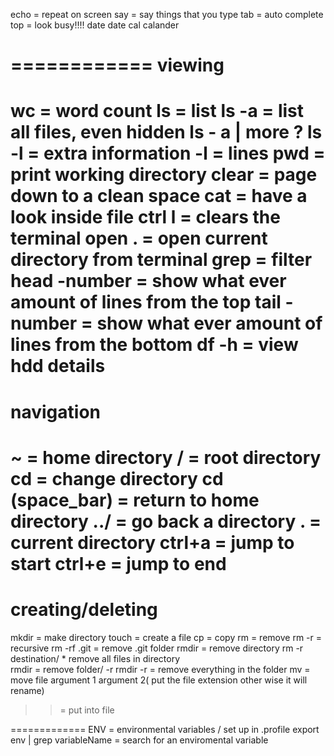 echo = repeat on screen
say = say things that you type
tab = auto complete
top = look busy!!!!
date					date
cal					calander

============
viewing
============
wc = word count
ls = list
ls -a = list all files, even hidden
ls - a | more			?
ls -l = extra information
-l = lines
pwd = print working directory
clear = page down to a clean space
cat = have a look inside file
ctrl l = clears the terminal
open . = open current directory from terminal
grep = filter
head -number = show what ever amount of lines from the top
tail -number = show what ever amount of lines from the bottom
df -h = view hdd details
============
navigation
============
~ = home directory
/ = root directory
cd = change directory
cd (space_bar) = return to home directory
../ = go back a directory
. = current directory
ctrl+a = jump to start
ctrl+e = jump to end
============
creating/deleting
============
mkdir = make directory
touch = create a file
cp = copy
rm = remove
rm -r = recursive
rm -rf .git = remove .git folder
rmdir = remove directory
rm -r destination/ *	remove all files in directory		
rmdir = remove folder/  -r
rmdir -r = remove everything in the folder
mv = move file argument 1 argument 2( put the file extension other wise it will rename)
>> = put into file

=============
ENV = environmental variables / set up in .profile export 
env | grep variableName = search for an enviromental variable
